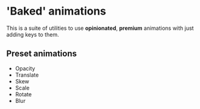 # 'Baked' animations

This is a suite of utilities to use **opinionated**, **premium** animations with just adding keys to them.

## Preset animations

- Opacity
- Translate
- Skew
- Scale
- Rotate
- Blur

